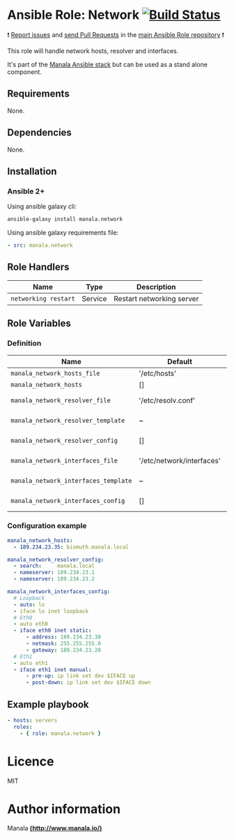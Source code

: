 # Ansible Role: Network [![Build Status](https://travis-ci.org/manala/ansible-role-network.svg?branch=master)](https://travis-ci.org/manala/ansible-role-network)

:exclamation: [Report issues](https://github.com/manala/ansible-roles/issues) and [send Pull Requests](https://github.com/manala/ansible-roles/pulls) in the [main Ansible Role repository](https://github.com/manala/ansible-roles) :exclamation:

This role will handle network hosts, resolver and interfaces.

It's part of the [Manala Ansible stack](http://www.manala.io) but can be used as a stand alone component.

## Requirements

None.

## Dependencies

None.

## Installation

### Ansible 2+

Using ansible galaxy cli:

```bash
ansible-galaxy install manala.network
```

Using ansible galaxy requirements file:

```yaml
- src: manala.network
```

## Role Handlers

| Name                 | Type    | Description               |
| -------------------- | ------- | ------------------------- |
| `networking restart` | Service | Restart networking server |

## Role Variables

### Definition

| Name                                 | Default                   | Type   | Description              |
| ------------------------------------ | ------------------------- | ------ | ------------------------ |
| `manala_network_hosts_file`          | '/etc/hosts'              | String | Host file path           |
| `manala_network_hosts`               | []                        | Array  | Hosts                    |
| `manala_network_resolver_file`       | '/etc/resolv.conf'        | String | Resolver file path       |
| `manala_network_resolver_template`   | ~                         | String | Resolver file template   |
| `manala_network_resolver_config`     | []                        | Array  | Resolver configuration   |
| `manala_network_interfaces_file`     | '/etc/network/interfaces' | String | Interfaces file path     |
| `manala_network_interfaces_template` | ~                         | String | Interfaces file template |
| `manala_network_interfaces_config`   | []                        | Array  | Interfaces configuration |

### Configuration example

```yaml
manala_network_hosts:
  - 189.234.23.35: bismuth.manala.local

manala_network_resolver_config:
  - search:     manala.local
  - nameserver: 189.234.23.1
  - nameserver: 189.234.23.2

manala_network_interfaces_config:
  # Loopback
  - auto: lo
  - iface lo inet loopback
  # Eth0
  - auto eth0
  - iface eth0 inet static:
      - address: 189.234.23.30
      - netmask: 255.255.255.0
      - gateway: 189.234.23.20
  # Eth1
  - auto eth1
  - iface eth1 inet manual:
      - pre-up: ip link set dev $IFACE up
      - post-down: ip link set dev $IFACE down
```
## Example playbook

```yaml
- hosts: servers
  roles:
    - { role: manala.network }
```

# Licence

MIT

# Author information

Manala [**(http://www.manala.io/)**](http://www.manala.io)
